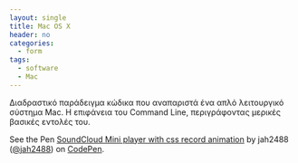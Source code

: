 ```yaml
---
layout: single
title: Mac OS X
header: no
categories:
  - form
tags: 
  - software
  - Mac
---
```


Διαδραστικό παράδειγμα κώδικα που αναπαριστά ένα απλό λειτουργικό σύστημα Mac. Η επιφάνεια του Command Line, περιγράφοντας μερικές βασικές εντολές του.

<p data-height="350" data-theme-id="17517" data-slug-hash="ovCdz" data-default-tab="result" data-user="jah2488" class='codepen'>See the Pen <a href='https://codepen.io/jah2488/pen/ovCdz'>SoundCloud Mini player with css record animation</a> by jah2488 (<a href='https://codepen.io/jah2488'>@jah2488</a>) on <a href='http://codepen.io'>CodePen</a>.</p>
<script async src="//assets.codepen.io/assets/embed/ei.js"></script>
